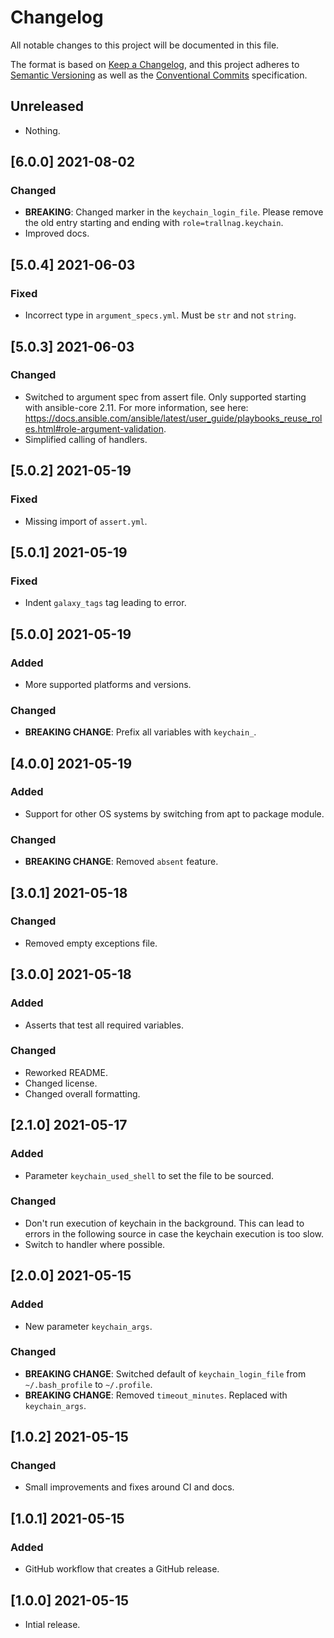 # Changelog

All notable changes to this project will be documented in this file.

The format is based on [Keep a Changelog](https://keepachangelog.com/en/1.0.0/),
and this project adheres to [Semantic Versioning](https://semver.org/spec/v2.0.0.html)
as well as the [Conventional Commits](https://www.conventionalcommits.org) 
specification.

## Unreleased

* Nothing.

## [6.0.0] 2021-08-02

### Changed

* **BREAKING**: Changed marker in the `keychain_login_file`. Please remove the
  old entry starting and ending with `role=trallnag.keychain`.
* Improved docs.

## [5.0.4] 2021-06-03

### Fixed

* Incorrect type in `argument_specs.yml`. Must be `str` and not `string`. 

## [5.0.3] 2021-06-03

### Changed

* Switched to argument spec from assert file. Only supported starting with
  ansible-core 2.11. For more information, see here:
  <https://docs.ansible.com/ansible/latest/user_guide/playbooks_reuse_roles.html#role-argument-validation>.
* Simplified calling of handlers.

## [5.0.2] 2021-05-19

### Fixed

* Missing import of `assert.yml`.

## [5.0.1] 2021-05-19

### Fixed

* Indent `galaxy_tags` tag leading to error.

## [5.0.0] 2021-05-19

### Added

* More supported platforms and versions.

### Changed

* **BREAKING CHANGE**: Prefix all variables with `keychain_`.

## [4.0.0] 2021-05-19

### Added

* Support for other OS systems by switching from apt to package module.

### Changed

* **BREAKING CHANGE**: Removed `absent` feature.

## [3.0.1] 2021-05-18

### Changed

* Removed empty exceptions file.

## [3.0.0] 2021-05-18

### Added

* Asserts that test all required variables.

### Changed

* Reworked README.
* Changed license.
* Changed overall formatting.

## [2.1.0] 2021-05-17

### Added

* Parameter `keychain_used_shell` to set the file to be sourced.

### Changed

* Don't run execution of keychain in the background. This can lead to errors in
  the following source in case the keychain execution is too slow.
* Switch to handler where possible.

## [2.0.0] 2021-05-15

### Added

* New parameter `keychain_args`.

### Changed

* **BREAKING CHANGE**: Switched default of `keychain_login_file` from `~/.bash_profile`
  to `~/.profile`.
* **BREAKING CHANGE**: Removed `timeout_minutes`. Replaced with `keychain_args`.

## [1.0.2] 2021-05-15 

### Changed

* Small improvements and fixes around CI and docs.

## [1.0.1] 2021-05-15 

### Added

* GitHub workflow that creates a GitHub release.

## [1.0.0] 2021-05-15 

* Intial release.
